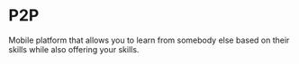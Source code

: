 # P2P

Mobile platform that allows you to learn from somebody else based on their skills while also offering your skills. 
